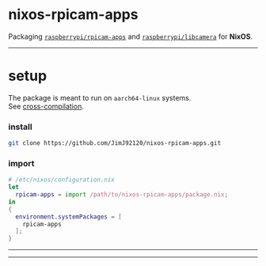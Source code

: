 # nixos-rpicam-apps

Packaging [`raspberrypi/rpicam-apps`](https://github.com/raspberrypi/rpicam-apps) and [`raspberrypi/libcamera`](https://github.com/raspberrypi/libcamera) for **NixOS**.

---

# setup

The package is meant to run on `aarch64-linux` systems.  
See [cross-compilation](https://nixos.wiki/wiki/Cross_Compiling).

### install

```sh
git clone https://github.com/JimJ92120/nixos-rpicam-apps.git
```

### import

```nix
# /etc/nixos/configuration.nix
let
  rpicam-apps = import /path/to/nixos-rpicam-apps/package.nix;
in
{
  environment.systemPackages = [
    rpicam-apps
  ];
}
```

---

---

#
